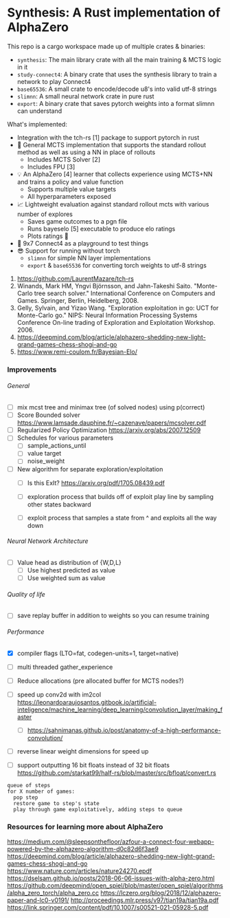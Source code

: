 # Synthesis: A Rust implementation of AlphaZero

This repo is a cargo workspace made up of multiple crates & binaries:

- `synthesis`: The main library crate with all the main training & MCTS logic in it
- `study-connect4`: A binary crate that uses the synthesis library to train a network to play Connect4
- `base65536`: A small crate to encode/decode u8's into valid utf-8 strings
- `slimnn`: A small neural network crate in pure rust
- `export`: A binary crate that saves pytorch weights into a format slimnn can understand

What's implemented:
- Integration with the tch-rs [1] package to support pytorch in rust
- 💪 General MCTS implementation that supports the standard rollout method as well as using a NN in place of rollouts
  - Includes MCTS Solver [2]
  - Includes FPU [3]
- 💡 An AlphaZero [4] learner that collects experience using MCTS+NN and trains a policy and value function
  - Supports multiple value targets
  - All hyperparameters exposed
- 📈 Lightweight evaluation against standard rollout mcts with various number of explores
  - Saves game outcomes to a pgn file
  - Runs bayeselo [5] executable to produce elo ratings
  - Plots ratings 🎉
- 🎲 9x7 Connect4 as a playground to test things
- 😎 Support for running without torch
  - `slimnn` for simple NN layer implementations
  - `export` & `base65536` for converting torch weights to utf-8 strings

1. https://github.com/LaurentMazare/tch-rs
2. Winands, Mark HM, Yngvi Björnsson, and Jahn-Takeshi Saito. "Monte-Carlo tree search solver." International Conference on Computers and Games. Springer, Berlin, Heidelberg, 2008.
3. Gelly, Sylvain, and Yizao Wang. "Exploration exploitation in go: UCT for Monte-Carlo go." NIPS: Neural Information Processing Systems Conference On-line trading of Exploration and Exploitation Workshop. 2006.
4. https://deepmind.com/blog/article/alphazero-shedding-new-light-grand-games-chess-shogi-and-go
5. https://www.remi-coulom.fr/Bayesian-Elo/

### Improvements

###### General

- [ ] mix mcst tree and minimax tree (of solved nodes) using p(correct)
- [ ] Score Bounded solver https://www.lamsade.dauphine.fr/~cazenave/papers/mcsolver.pdf
- [ ] Regularized Policy Optimization https://arxiv.org/abs/2007.12509
- [ ] Schedules for various parameters
  - [ ] sample_actions_until
  - [ ] value target
  - [ ] noise_weight
- [ ] New algorithm for separate exploration/exploitation
  - [ ] Is this ExIt? https://arxiv.org/pdf/1705.08439.pdf
  - [ ] exploration process that builds off of exploit play line by sampling other states backward
  - [ ] exploit process that samples a state from ^ and exploits all the way down


###### Neural Network Architecture
- [ ] Value head as distribution of {W,D,L}
  - [ ] Use highest predicted as value
  - [ ] Use weighted sum as value

###### Quality of life
- [ ] save replay buffer in addition to weights so you can resume training

###### Performance
- [x] compiler flags (LTO=fat, codegen-units=1, target=native)
- [ ] multi threaded gather_experience
- [ ] Reduce allocations (pre allocated buffer for MCTS nodes?)
- [ ] speed up conv2d with im2col https://leonardoaraujosantos.gitbook.io/artificial-inteligence/machine_learning/deep_learning/convolution_layer/making_faster
  - [ ] https://sahnimanas.github.io/post/anatomy-of-a-high-performance-convolution/
- [ ] reverse linear weight dimensions for speed up
- [ ] support outputting 16 bit floats instead of 32 bit floats https://github.com/starkat99/half-rs/blob/master/src/bfloat/convert.rs


```
queue of steps
for X number of games:
  pop step
  restore game to step's state
  play through game exploitatively, adding steps to queue
```

### Resources for learning more about AlphaZero

https://medium.com/@sleepsonthefloor/azfour-a-connect-four-webapp-powered-by-the-alphazero-algorithm-d0c82d6f3ae9
https://deepmind.com/blog/article/alphazero-shedding-new-light-grand-games-chess-shogi-and-go
https://www.nature.com/articles/nature24270.epdf
https://dselsam.github.io/posts/2018-06-06-issues-with-alpha-zero.html
https://github.com/deepmind/open_spiel/blob/master/open_spiel/algorithms/alpha_zero_torch/alpha_zero.cc
https://lczero.org/blog/2018/12/alphazero-paper-and-lc0-v0191/
http://proceedings.mlr.press/v97/tian19a/tian19a.pdf
https://link.springer.com/content/pdf/10.1007/s00521-021-05928-5.pdf